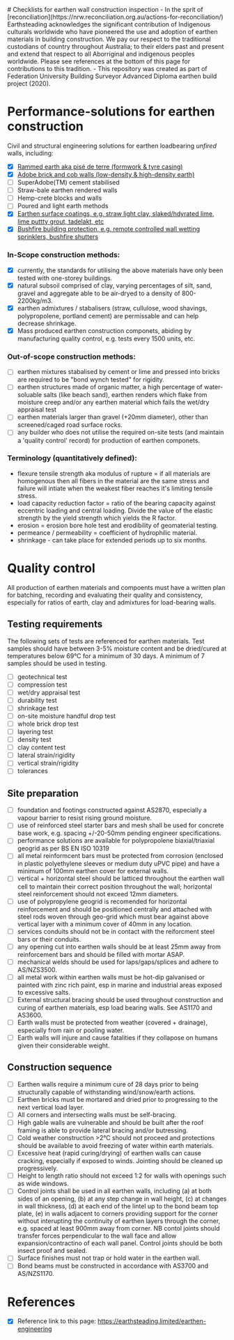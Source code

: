 <meta name="robots" content="noindex"> 
# Checklists for earthen wall construction inspection
  - In the sprit of [reconciliation](https://nrw.reconciliation.org.au/actions-for-reconciliation/) Earthsteading acknowledges the significant contribution of Indigenous culturals worldwide who have pioneered the use and adoption of earthen materials in building construction.  We pay our respect to the traditional custodians of country throughout Australia; to their elders past and present and extend that respect to all Aborriginal and indigenous peoples worldwide.  Please see references at the bottom of this page for contributions to this tradition.
  - This repository was created as part of Federation University Building Surveyor Advanced Diploma earthen build project (2020).

# Performance-solutions for earthen construction
Civil and structural engineering solutions for earthen loadbearing _unfired_ walls, including:
  - [x] [Rammed earth aka pisé de terre (formwork & tyre casing)](https://github.com/earthsteading/performance-solutions/blob/main/earthen-walls.md#rammed-earth-formwork--tyre-encased)
  - [x] [Adobe brick and cob walls (low-density & high-density earth)](https://github.com/earthsteading/performance-solutions/blob/main/earthen-walls.md#adobe-bricks-and-cob-walls)
  - [ ] SuperAdobe(TM) cement stabilised
  - [ ] Straw-bale earthen rendered walls
  - [ ] Hemp-crete blocks and walls
  - [ ] Poured and light earth methods
  - [x] [Earthen surface coatings, e.g. straw light clay, slaked/hdyrated lime, lime puttty grout, tadelakt, etc](https://github.com/earthsteading/performance-solutions/blob/main/earthen-walls.md#external-earthen-surface-coatings)
  - [x] [Bushfire building protection, e.g. remote controlled wall wetting sprinklers, bushfire shutters](https://github.com/earthsteading/performance-solutions/blob/main/bushfire.md)

### In-Scope construction methods: 
 - [X] currently, the standards for utilising the above materials have only been tested with one-storey buildings.
 - [X] natural subsoil comprised of clay, varying percentages of silt, sand, gravel and aggregate able to be air-dryed to a density of 800-2200kg/m3.
 - [x] earthen admixtures / stabalisers (straw, cullulose, wood shavings, polypropolene, portland cement) are permissable and can help decrease shrinkage.
 - [x] Mass produced earthen construction componets, abiding by manufacturing quality control, e.g. tests every 1500 units, etc.

### Out-of-scope construction methods:
 - [ ] earthen mixtures stabalised by cement or lime and pressed into bricks are required to be "bond wynch tested" for rigidity.
 - [ ] earthen structures made of organic matter, a high percentage of water-soluable salts (like beach sand), earthen renders which flake from moisture creep and/or any earthen material which fails the wet/dry appraisal test
 - [ ] earthen materials larger than gravel (+20mm diameter), other than screened/caged road surface rocks.
 - [ ] any builder who does not utilise the required on-site tests (and maintain a 'quality control' record) for production of earthen componets.

### Terminology (quantitatively defined):
 - flexure tensile strength aka modulus of rupture = if all materials are homogenous then all fibers in the material are the same stress and failure will intiate when the weakest fiber reaches it's limiting tensile stress.
 - load capacity reduction factor = ratio of the bearing capacity against eccentric loading and central loading.  Divide the value of the elastic strength by the yield strength which yields the R factor.
 - erosion = erosion bore hole test and erodibility of geomaterial testing.
 - permeance / permeability = coefficient of hydrophilic material.
 - shrinkage - can take place for extended periods up to six months.

# Quality control
All production of earthen materials and compoents must have a written plan for batching, recording and evaluating their quality and consistency, especially for ratios of earth, clay and admixtures for load-bearing walls.

## Testing requirements
The following sets of tests are referenced for earthen materials.  Test samples should have between 3-5% moisture content and be dried/cured at temperatures below 69°C for a minimum of 30 days.  A minimum of 7 samples should be used in testing.
 - [ ] geotechnical test
 - [ ] compression test
 - [ ] wet/dry appraisal test
 - [ ] durability test
 - [ ] shrinkage test
 - [ ] on-site moisture handful drop test
 - [ ] whole brick drop test
 - [ ] layering test
 - [ ] density test
 - [ ] clay content test
 - [ ] lateral strain/rigidity
 - [ ] vertical strain/rigidity
 - [ ] tolerances

## Site preparation
 - [ ] foundation and footings constructed against AS2870, especially a vapour barrier to resist rising ground moisture.
 - [ ] use of reinforced steel starter bars and mesh shall be used for concrete base work, e.g. spacing +/-20-50mm pending engineer specifications.
 - [ ] performance solutions are available for polypropolene biaxial/triaxial geogrid as per BS EN ISO 10319
 - [ ] all metal reinformcent bars must be protected from corrosion (enclosed in plastic polyethylene sleeves or medium duty uPVC pipe) and have a minimum of 100mm earthen cover for external walls.
 - [ ] vertical + horizontal steel should be latticed throughout the earthen wall cell to maintain their correct position throughout the wall; horizontal steel reinforcement should not exceed 12mm diameters.
 - [ ] use of polypropylene geogrid is recomended for horizontal reinforcement and should be positioned centrally and attached with steel rods woven through geo-grid which must bear against above vertical layer with a minimum cover of 40mm in any location.
 - [ ] services conduits should not be in contact with the reiforcment steel bars or their conduits.
 - [ ] any opening cut into earthen walls should be at least 25mm away from reinforcement bars and should be filled with mortar ASAP.
 - [ ] mechanical welds should be used for laps/gaps/splices and adhere to AS/NZS3500.
 - [ ] all metal work within earthen walls must be hot-dip galvanised or painted with zinc rich paint, esp in marine and industrial areas exposed to excessive salts.
 - [ ] External structural bracing should be used throughout construction and curing of earthen materials, esp load bearing walls. See AS1170 and AS3600.
 - [ ] Earth walls must be protected from weather (covered + drainage), especially from rain or pooling water.
 - [ ] Earth walls will injure and cause fatalities if they collapose on humans given their considerable weight.

## Construction sequence
  - [ ] Earthen walls require a minimum cure of 28 days prior to being structurally capable of withstanding wind/snow/earth actions.
  - [ ] Earthen bricks must be mortared and dried prior to progressing to the next vertical load layer.
  - [ ] All corners and intersecting walls must be self-bracing.
  - [ ] High gable walls are vulnerable and should be built after the roof framing is able to provide lateral bracing and/or butressing.
  - [ ] Cold weather construction >2°C should not proceed and protections should be available to avoid freezing of water within earth materials.
  - [ ] Excessive heat (rapid curing/drying) of earthen walls can cause cracking, especially if exposed to winds.  Jointing should be cleaned up progressively.
  - [ ] Height to length ratio should not exceed 1:2 for walls with openings such as wide windows.
  - [ ] Control joints shall be used in all earthen walls, including (a) at both sides of an opening, (b) at any step change in wall height, (c) at changes in wall thickness, (d) at each end of the lintel up to the bond beam top plate, (e) in walls adjacent to corners providing support for the corner without interupting the continuity of earthen layers through the corner, e.g. spaced at least 900mm away from corner. NB contol joints should transfer forces perpendicular to the wall face and allow expansion/contractino of each wall panel. Control joints should be both insect proof and sealed.
  - [ ] Surface finishes must not trap or hold water in the earthen wall.
  - [ ] Bond beams must be constructed in accordance with AS3700 and AS/NZS1170.

# References 
 - [x] Reference link to this page: https://earthsteading.limited/earthen-engineering

